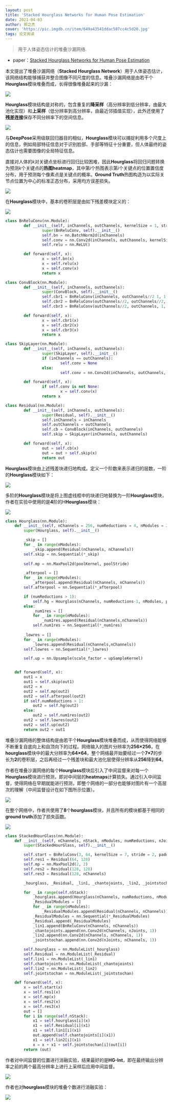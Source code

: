 ```yaml
---
layout: post
title: 'Stacked Hourglass Networks for Human Pose Estimation'
date: 2021-04-03
author: 郑之杰
cover: 'https://pic.imgdb.cn/item/649a43541ddac507cc4c5d20.jpg'
tags: 论文阅读
---
```


> 用于人体姿态估计的堆叠沙漏网络.

- paper：[Stacked Hourglass Networks for Human Pose Estimation](https://arxiv.org/abs/1603.06937)

本文提出了堆叠沙漏网络（**Stacked Hourglass Network**）用于人体姿态估计，该网络结构能够捕获并整合图像不同尺度的信息。堆叠沙漏网络是由若干个**Hourglass**模块堆叠而成，长得很像堆叠起来的沙漏：

![](https://pic.imgdb.cn/item/649a44321ddac507cc4e7389.jpg)

**Hourglass**模块结构是对称的，包含重复的**降采样**（高分辨率到低分辨率，由最大池化实现）和**上采样**（低分辨率到高分辨率，由最近邻插值实现），此外还使用了**残差连接**保存不同分辨率下的空间信息。

![](https://pic.imgdb.cn/item/649a445c1ddac507cc4ed349.jpg)

与**DeepPose**采用级联回归器目的相似，**Hourglass**模块可以捕捉利用多个尺度上的信息，例如局部特征信息对于识别脸部、手部等特征十分重要，但人体最终的姿态估计也需要图像的全局特征信息。

直接对人体的$k$对关键点坐标进行回归比较困难，因此**Hourglass**将回归问题转换为预测$k$个关键点的**热图heatmap**，其中第$i$个热图表示第$i$个关键点的位置置信度分布，用于预测每个像素点是关键点的概率。**Ground Truth**热图构造为以实际关节点位置为中心的标准正态分布，采用均方误差损失。

![](https://pic.imgdb.cn/item/649a44891ddac507cc4f3934.jpg)

在**Hourglass**模块中，基本的卷积层是由如下残差模块定义的：

![](https://pic.imgdb.cn/item/649a46fd1ddac507cc53b237.jpg)

```python
class BnReluConv(nn.Module):
		def __init__(self, inChannels, outChannels, kernelSize = 1, stride = 1, padding = 0):
				super(BnReluConv, self).__init__()
				self.bn = nn.BatchNorm2d(inChannels)
				self.conv = nn.Conv2d(inChannels, outChannels, kernelSize, stride, padding)
				self.relu = nn.ReLU()

		def forward(self, x):
				x = self.bn(x)
				x = self.relu(x)
				x = self.conv(x)
				return x

class ConvBlock(nn.Module):
		def __init__(self, inChannels, outChannels):
				super(ConvBlock, self).__init__()
				self.cbr1 = BnReluConv(inChannels, outChannels//2 1, 1, 0)
				self.cbr2 = BnReluConv(outChannels//2, outChannels//2, 3, 1, 1)
				self.cbr3 = BnReluConv(outChannels//2, outChannels, 1, 1, 0)

		def forward(self, x):
				x = self.cbr1(x)
				x = self.cbr2(x)
				x = self.cbr3(x)
				return x

class SkipLayer(nn.Module):
		def __init__(self, inChannels, outChannels):
				super(SkipLayer, self).__init__()
				if (inChannels == outChannels):
						self.conv = None
				else:
						self.conv = nn.Conv2d(inChannels, outChannels, 1)

		def forward(self, x):
				if self.conv is not None:
						x = self.conv(x)
				return x

class Residual(nn.Module):
		def __init__(self, inChannels, outChannels):
				super(Residual, self).__init__()
				self.inChannels = inChannels
				self.outChannels = outChannels
				self.cb = ConvBlock(inChannels, outChannels)
				self.skip = SkipLayer(inChannels, outChannels)

		def forward(self, x):
				out = self.cb(x)
				out = out + self.skip(x)
				return out
```

**Hourglass**模块由上述残差块递归地构成。定义一个阶数来表示递归的层数，一阶的**Hourglass**模块如下：

![](https://pic.imgdb.cn/item/649a47531ddac507cc5424c8.jpg)

多阶的**Hourglass**模块是将上图虚线框中的块递归地替换为一阶**Hourglass**模块，作者在实验中使用的是**4**阶的H**Hourglass**模块：

![](https://pic.imgdb.cn/item/649a4c571ddac507cc5c2c95.jpg)

```python
class Hourglass(nn.Module):
    def __init__(self, nChannels = 256, numReductions = 4, nModules = 2, poolKernel = (2,2), poolStride = (2,2), upSampleKernel = 2):
        super(Hourglass, self).__init__()

        _skip = []
        for _ in range(nModules):
            _skip.append(Residual(nChannels, nChannels))
        self.skip = nn.Sequential(*_skip)
        
        self.mp = nn.MaxPool2d(poolKernel, poolStride)

        _afterpool = []
        for _ in range(nModules):
            _afterpool.append(Residual(nChannels, nChannels))
        self.afterpool = nn.Sequential(*_afterpool)

        if (numReductions > 1):
            self.hg = Hourglass(nChannels, numReductions-1, nModules, poolKernel, poolStride)
        else:
            _num1res = []
            for _ in range(nModules):
                _num1res.append(Residual(nChannels,nChannels))
            self.num1res = nn.Sequential(*_num1res) 
            
        _lowres = []
        for _ in range(nModules):
            _lowres.append(Residual(nChannels,nChannels))
        self.lowres = nn.Sequential(*_lowres)

        self.up = nn.Upsample(scale_factor = upSampleKernel)


    def forward(self, x):
        out1 = x
        out1 = self.skip(out1)
        out2 = x
        out2 = self.mp(out2)
        out2 = self.afterpool(out2)
        if self.numReductions > 1:
            out2 = self.hg(out2)
        else:
            out2 = self.num1res(out2)
        out2 = self.lowres(out2)
        out2 = self.up(out2)
        return out2 + out1
```

堆叠沙漏网络的整体结构是由若干个**Hourglass**模块堆叠而成，从而使得网络能够不断重复自底向上和自顶向下的过程。网络输入的图片分辨率为**256×256**，在**hourglass**模块中的最大分辨率为**64×64**，整个网络最开始要经过一个**7×7**的步长为**2**的卷积层，之后再经过一个残差块和最大池化层使得分辨率从**256**降到**64**。

作者在堆叠沙漏网络的每个**Hourglass**模块后引入了中间监督来对每一个**Hourglass**模块进行预测，即对中间层的**heatmaps**计算损失。通过引入中间监督，使得网络在早期就能进行预测，即整个网络的一部分也能够对图片有一个高层次的理解（中间监督设计在如下图所示位置）。

![](https://pic.imgdb.cn/item/649a4fc41ddac507cc615352.jpg)

在整个网络中，作者共使用了**8**个**hourglass**模块，并且所有的模块都基于相同的**ground truth**添加了损失函数。

![](https://pic.imgdb.cn/item/649a500b1ddac507cc61bc82.jpg)

```python
class StackedHourGlass(nn.Module):
	def __init__(self, nChannels, nStack, nModules, numReductions, nJoints):
		super(StackedHourGlass, self).__init__()

		self.start = BnReluConv(3, 64, kernelSize = 7, stride = 2, padding = 3)
		self.res1 = Residual(64, 128)
		self.mp = nn.MaxPool2d(2, 2)
		self.res2 = Residual(128, 128)
		self.res3 = Residual(128, nChannels)

		_hourglass, _Residual, _lin1, _chantojoints, _lin2, _jointstochan = [],[],[],[],[],[]

		for _ in range(self.nStack):
			_hourglass.append(Hourglass(nChannels, numReductions, nModules))
			_ResidualModules = []
			for _ in range(nModules):
				_ResidualModules.append(Residual(nChannels, nChannels))
			_ResidualModules = nn.Sequential(*_ResidualModules)
			_Residual.append(_ResidualModules)
			_lin1.append(BnReluConv(nChannels, nChannels))
			_chantojoints.append(nn.Conv2d(nChannels, nJoints, 1))
			_lin2.append(nn.Conv2d(nChannels, nChannels, 1))
			_jointstochan.append(nn.Conv2d(nJoints, nChannels, 1))

		self.hourglass = nn.ModuleList(_hourglass)
		self.Residual = nn.ModuleList(_Residual)
		self.lin1 = nn.ModuleList(_lin1)
		self.chantojoints = nn.ModuleList(_chantojoints)
		self.lin2 = nn.ModuleList(_lin2)
		self.jointstochan = nn.ModuleList(_jointstochan)

	def forward(self, x):
		x = self.start(x)
		x = self.res1(x)
		x = self.mp(x)
		x = self.res2(x)
		x = self.res3(x)
		out = []
		for i in range(self.nStack):
			x1 = self.hourglass[i](x)
			x1 = self.Residual[i](x1)
			x1 = self.lin1[i](x1)
			out.append(self.chantojoints[i](x1))
			x1 = self.lin2[i](x1)
			x = x + x1 + self.jointstochan[i](out[i])
		return (out)
```

作者对中间监督的位置进行消融实验，结果最好的是**HG-Int**，即在最终输出分辨率之前的两个最高分辨率上进行上采样后应用中间监督。

![](https://pic.imgdb.cn/item/649a52311ddac507cc65a0e0.jpg)

作者也对**hourglass**模块的堆叠个数进行消融实验：

![](https://pic.imgdb.cn/item/649a52861ddac507cc66502a.jpg)